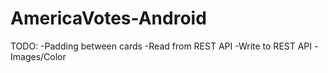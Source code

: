 # AmericaVotes-Android

TODO:
-Padding between cards
-Read from REST API
-Write to REST API
-Images/Color
